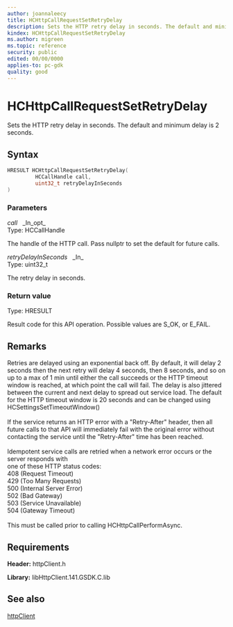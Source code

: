 ```yaml
---
author: joannaleecy
title: HCHttpCallRequestSetRetryDelay
description: Sets the HTTP retry delay in seconds. The default and minimum delay is 2 seconds.
kindex: HCHttpCallRequestSetRetryDelay
ms.author: migreen
ms.topic: reference
security: public
edited: 00/00/0000
applies-to: pc-gdk
quality: good
---
```


# HCHttpCallRequestSetRetryDelay  

Sets the HTTP retry delay in seconds. The default and minimum delay is 2 seconds.  

## Syntax  
  
```cpp
HRESULT HCHttpCallRequestSetRetryDelay(  
         HCCallHandle call,  
         uint32_t retryDelayInSeconds  
)  
```  
  
### Parameters  
  
*call* &nbsp;&nbsp;\_In\_opt\_  
Type: HCCallHandle  
  
The handle of the HTTP call. Pass nullptr to set the default for future calls.  
  
*retryDelayInSeconds* &nbsp;&nbsp;\_In\_  
Type: uint32_t  
  
The retry delay in seconds.  
  
  
### Return value  
Type: HRESULT
  
Result code for this API operation. Possible values are S_OK, or E_FAIL.
  
## Remarks  
  
Retries are delayed using an exponential back off. By default, it will delay 2 seconds then the next retry will delay 4 seconds, then 8 seconds, and so on up to a max of 1 min until either the call succeeds or the HTTP timeout window is reached, at which point the call will fail. The delay is also jittered between the current and next delay to spread out service load. The default for the HTTP timeout window is 20 seconds and can be changed using HCSettingsSetTimeoutWindow()<br /><br /> If the service returns an HTTP error with a "Retry-After" header, then all future calls to that API will immediately fail with the original error without contacting the service until the "Retry-After" time has been reached.<br /><br /> Idempotent service calls are retried when a network error occurs or the server responds with<br /> one of these HTTP status codes:<br /> 408 (Request Timeout)<br /> 429 (Too Many Requests)<br /> 500 (Internal Server Error)<br /> 502 (Bad Gateway)<br /> 503 (Service Unavailable)<br /> 504 (Gateway Timeout)<br /><br /> This must be called prior to calling HCHttpCallPerformAsync.
  
## Requirements  
  
**Header:** httpClient.h
  
**Library:** libHttpClient.141.GSDK.C.lib
  
## See also  
[httpClient](../httpclient_members.md)  
  
  